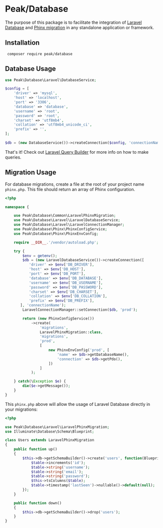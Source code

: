 # Peak/Database

The purpose of this package is to facilitate the integration of [Laravel Database](https://packagist.org/packages/illuminate/database) and [Phinx migration](https://packagist.org/packages/robmorgan/phinx) in any standalone application or framework.

## Installation

     composer require peak/database
  
## Database Usage

```php
use Peak\Database\Laravel\DatabaseService;

$config = [
    'driver' => 'mysql',
    'host' => 'localhost',
    'port' => '3306',
    'database' => 'database',
    'username' => 'root',
    'password' => 'root',
    'charset' => 'utf8mb4',
    'collation' => 'utf8mb4_unicode_ci',
    'prefix' => '',
];
    
$db = (new DatabaseService())->createConnection($config, 'connectionName');
```

That's it! Check out [Laravel Query Builder](https://laravel.com/docs/5.8/queries) for more info on how to make queries.
     
## Migration Usage

For database migrations, create a file at the root of your project name ```phinx.php```. This file should return an array of Phinx configuration.

```php
<?php

namespace {

    use Peak\Database\Common\LaravelPhinxMigration;
    use Peak\Database\Laravel\LaravelDatabaseService;
    use Peak\Database\Laravel\LaravelConnectionManager;
    use Peak\Database\Phinx\PhinxConfigService;
    use Peak\Database\Phinx\PhinxEnvConfig;

    require __DIR__.'/vendor/autoload.php';

    try {
        $env = getenv();
        $db = (new LaravelDatabaseService())->createConnection([
           'driver' => $env['DB_DRIVER'],
           'host' => $env['DB_HOST'],
           'port' => $env['DB_PORT'],
           'database' => $env['DB_DATABASE'],
           'username' => $env['DB_USERNAME'],
           'password' => $env['DB_PASSWORD'],
           'charset' => $env['DB_CHARSET'],
           'collation' => $env['DB_COLLATION'],
           'prefix' => $env['DB_PREFIX'],
       ], 'connectionName');
        LaravelConnectionManager::setConnection($db, 'prod');

        return (new PhinxConfigService())
            ->create(
                'migrations',
                LaravelPhinxMigration::class,
                'migrations',
                'prod',
                [
                    new PhinxEnvConfig('prod', [
                        'name' => $db->getDatabaseName(),
                        'connection' => $db->getPdo(),
                    ])
                ]
            );

    } catch(\Exception $e) {
        die($e->getMessage());
    }
}
```

This ``phinx.php`` above will allow the usage of Laravel Database directly in your migrations:

```php
<?php

use Peak\Database\Laravel\LaravelPhinxMigration;
use Illuminate\Database\Schema\Blueprint;

class Users extends LaravelPhinxMigration
{
    public function up()
    {
        $this->db->getSchemaBuilder()->create('users', function(Blueprint $table){
            $table->increments('id');
            $table->string('username');
            $table->string('email');
            $table->string('password');
            $this->tsColumns($table);
            $table->timestamp('lastSeen')->nullable()->default(null);
        });
    }

    public function down()
    {
        $this->db->getSchemaBuilder()->drop('users');
    }
}

```